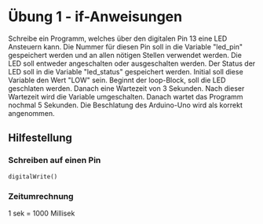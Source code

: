 # Übung 1 - if-Anweisungen
Schreibe ein Programm, welches über den digitalen Pin 13 eine LED Ansteuern kann. Die Nummer für diesen Pin soll in die Variable "led_pin" gespeichert 
werden und an allen nötigen Stellen verwendet werden. 
Die LED soll entweder angeschalten oder ausgeschalten werden. Der Status der LED soll in die Variable "led_status" gespeichert werden. Initial soll diese 
Variable den Wert "LOW" sein.
Beginnt der loop-Block, soll die LED geschlaten werden. Danach eine Wartezeit von 3 Sekunden. Nach dieser Wartezeit wird die Variable umgeschalten. Danach 
wartet das Programm nochmal 5 Sekunden.
Die Beschlatung des Arduino-Uno wird als korrekt angenommen.

## Hilfestellung
### Schreiben auf einen Pin
```
digitalWrite()
```

### Zeitumrechnung
1 sek = 1000 Millisek
